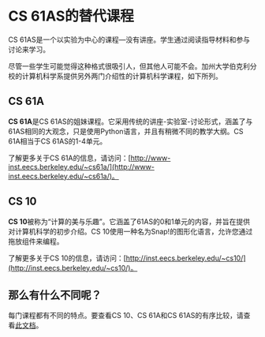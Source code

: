 # CS 61AS的替代课程

CS 61AS是一个以实验为中心的课程—没有讲座。学生通过阅读指导材料和参与讨论来学习。

尽管一些学生可能觉得这种格式很吸引人，但其他人可能不会。加州大学伯克利分校的计算机科学系提供另外两门介绍性的计算机科学课程，如下所列。

## CS 61A

**CS 61A**是CS 61AS的姐妹课程。它采用传统的讲座-实验室-讨论形式，涵盖了与61AS相同的大观念，只是使用Python语言，并且有稍微不同的教学大纲。CS 61A相当于CS 61AS的1-4单元。

了解更多关于CS 61A的信息，请访问：[http://www-inst.eecs.berkeley.edu/~cs61a/](http://www-inst.eecs.berkeley.edu/~cs61a/)。

## CS 10

**CS 10**被称为“计算的美与乐趣”。它涵盖了61AS的0和1单元的内容，并旨在提供对计算机科学的初步介绍。CS 10使用一种名为Snap!的图形化语言，允许您通过拖放组件来编程。

了解更多关于CS 10的信息，请访问：[http://inst.eecs.berkeley.edu/~cs10/](http://inst.eecs.berkeley.edu/~cs10/)。

## 那么有什么不同呢？

每门课程都有不同的特点。要查看CS 10、CS 61A和CS 61AS的有序比较，请查看[此文档](https://docs.google.com/document/d/1htUkJJHXnXnDVMLq4avHsCbIAWFfki_hxuLumtYz6Os/edit?usp=sharing)。
